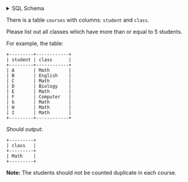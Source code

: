 <details>
<summary> SQL Schema</summary>

```sql
DROP TABLE IF EXISTS courses;

CREATE TABLE IF NOT EXISTS
  courses (student varchar(255), class varchar(255));

INSERT INTO
  courses 
VALUES
  ('A', 'Math'),
  ('B', 'English'),
  ('C', 'Math'),
  ('D', 'Biology'),
  ('E', 'Math'),
  ('F', 'Computer'),
  ('G', 'Math'),
  ('H', 'Math'),
  ('I', 'Math');
```

</details>

There is a table `courses` with columns: `student` and `class`.

Please list out all classes which have more than or equal to 5 students.

For example, the table:

```
+---------+------------+
| student | class      |
+---------+------------+
| A       | Math       |
| B       | English    |
| C       | Math       |
| D       | Biology    |
| E       | Math       |
| F       | Computer   |
| G       | Math       |
| H       | Math       |
| I       | Math       |
+---------+------------+
```

Should output:

```
+---------+
| class   |
+---------+
| Math    |
+---------+
```

**Note:** The students should not be counted duplicate in each course.